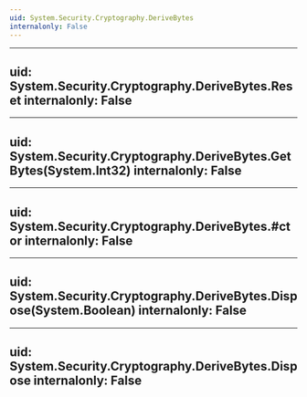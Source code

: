 ```yaml
---
uid: System.Security.Cryptography.DeriveBytes
internalonly: False
---
```


---
uid: System.Security.Cryptography.DeriveBytes.Reset
internalonly: False
---

---
uid: System.Security.Cryptography.DeriveBytes.GetBytes(System.Int32)
internalonly: False
---

---
uid: System.Security.Cryptography.DeriveBytes.#ctor
internalonly: False
---

---
uid: System.Security.Cryptography.DeriveBytes.Dispose(System.Boolean)
internalonly: False
---

---
uid: System.Security.Cryptography.DeriveBytes.Dispose
internalonly: False
---
